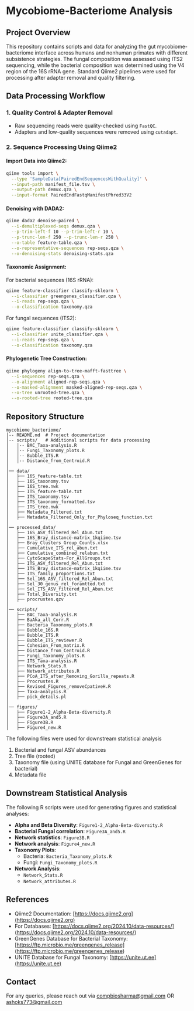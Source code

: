 # Mycobiome-Bacteriome Analysis

## Project Overview
This repository contains scripts and data for analyzing the gut mycobiome-bacteriome interface across humans and nonhuman primates with different subsistence strategies. The fungal composition was assessed using ITS2 sequencing, while the bacterial composition was determined using the V4 region of the 16S rRNA gene. Standard Qiime2 pipelines were used for processing after adapter removal and quality filtering.

## Data Processing Workflow
### 1. Quality Control & Adapter Removal
- Raw sequencing reads were quality-checked using `FastQC`.
- Adapters and low-quality sequences were removed using `cutadapt`.

### 2. Sequence Processing Using Qiime2
#### Import Data into Qiime2:
```bash
qiime tools import \
  --type 'SampleData[PairedEndSequencesWithQuality]' \
  --input-path manifest_file.tsv \
  --output-path demux.qza \
  --input-format PairedEndFastqManifestPhred33V2
```
#### Denoising with DADA2:
```bash
qiime dada2 denoise-paired \
  --i-demultiplexed-seqs demux.qza \
  --p-trim-left-f 10 --p-trim-left-r 10 \
  --p-trunc-len-f 250 --p-trunc-len-r 250 \
  --o-table feature-table.qza \
  --o-representative-sequences rep-seqs.qza \
  --o-denoising-stats denoising-stats.qza
```
#### Taxonomic Assignment:
For bacterial sequences (16S rRNA):
```bash
qiime feature-classifier classify-sklearn \
  --i-classifier greengenes_classifier.qza \
  --i-reads rep-seqs.qza \
  --o-classification taxonomy.qza
```
For fungal sequences (ITS2):
```bash
qiime feature-classifier classify-sklearn \
  --i-classifier unite_classifier.qza \
  --i-reads rep-seqs.qza \
  --o-classification taxonomy.qza
```
#### Phylogenetic Tree Construction:
```bash
qiime phylogeny align-to-tree-mafft-fasttree \
  --i-sequences rep-seqs.qza \
  --o-alignment aligned-rep-seqs.qza \
  --o-masked-alignment masked-aligned-rep-seqs.qza \
  --o-tree unrooted-tree.qza \
  --o-rooted-tree rooted-tree.qza
```

## Repository Structure
```
mycobiome_bacteriome/
│-- README.md  # Project documentation
│-- scripts/   # Additional scripts for data processing
│   │-- BAC_Taxa-analysis.R
│   │-- Fungi_Taxonomy_plots.R
│   │-- Bubble_ITS.R
│   │-- Distance_from_Centroid.R
│
│── data/
│   ├── 16S_feature-table.txt
│   ├── 16S_taxonomy.tsv
│   ├── 16S_tree.nwk
│   ├── ITS_feature-table.txt
│   ├── ITS_taxonomy.tsv
│   ├── ITS_taxonomy_formatted.tsv
│   ├── ITS_tree.nwk
│   ├── Metadata_Filtered.txt
│   ├── Metadata_Filtered_Only_for_Phyloseq_function.txt
│
│── processed_data/
│   ├── 16S_ASV_filtered_Rel_Abun.txt
│   ├── 16S_Bray_distance-matrix_1kqiime.tsv
│   ├── Bray_Clusters_Group_Counts.xlsx
│   ├── Cumulative_ITS_rel_abun.txt
│   ├── Cumulative_combined_relabun.txt
│   ├── CytoScapeStats-For_AllGroups.txt
│   ├── ITS_ASV_filtered_Rel_Abun.txt
│   ├── ITS_Bray_distance-matrix_1kqiime.tsv
│   ├── ITS_family_proportions.txt
│   ├── Sel_16S_ASV_filtered_Rel_Abun.txt
│   ├── Sel_30_genus_rel_foramtted.txt
│   ├── Sel_ITS_ASV_filtered_Rel_Abun.txt
│   ├── Total_Diversity.txt
│   ├── procrustes.qzv
│
│── scripts/
│   ├── BAC_Taxa-analysis.R
│   ├── BaAka_all_Corr.R
│   ├── Bacteria_Taxonomy_plots.R
│   ├── Bubble_16S.R
│   ├── Bubble_ITS.R
│   ├── Bubble_ITS_reviewer.R
│   ├── Cohesion_From_matrix.R
│   ├── Distance_from_Centroid.R
│   ├── Fungi_Taxonomy_plots.R
│   ├── ITS_Taxa-analysis.R
│   ├── Network_Stats.R
│   ├── Network_attributes.R
│   ├── PCoA_ITS_after_Removing_Gorilla_repeats.R
│   ├── Procrustes.R
│   ├── Revised_Figures_removeCpativeH.R
│   ├── Taxa-analysis.R
│   ├── pick_details.pl
│
│── figures/
│   ├── Figure1-2_Alpha-Beta-diversity.R
│   ├── Figure3A_and5.R
│   ├── Figure3B.R
│   ├── Figure4_new.R
```

The following files were used for downstream statistical analysis
1. Bacterial and fungal ASV abundances
2. Tree file (rooted)
3. Taxonomy file (using UNITE database for Fungal and GreenGenes for bacterial)
4. Metadata file

## Downstream Statistical Analysis
The following R scripts were used for generating figures and statistical analyses:
- **Alpha and Beta Diversity**: `Figure1-2_Alpha-Beta-diversity.R`
- **Bacterial Fungal correlation**: `Figure3A_and5.R`
- **Network statistics**: `Figure3B.R`
- **Network analysis**: `Figure4_new.R`
- **Taxonomy Plots**:
  - Bacteria: `Bacteria_Taxonomy_plots.R`
  - Fungi: `Fungi_Taxonomy_plots.R`
- **Network Analysis**:
  - `Network_Stats.R`
  - `Network_attributes.R`

## References
- Qiime2 Documentation: [https://docs.qiime2.org](https://docs.qiime2.org)
- For Databases: [https://docs.qiime2.org/2024.10/data-resources/] (https://docs.qiime2.org/2024.10/data-resources/) 
- GreenGenes Database for Bacterial Taxonomy: [https://ftp.microbio.me/greengenes_release] (https://ftp.microbio.me/greengenes_release)
- UNITE Database for Fungal Taxonomy: [https://unite.ut.ee](https://unite.ut.ee)

## Contact
For any queries, please reach out via compbiosharma@gmail.com OR ashoks773@gmail.com
